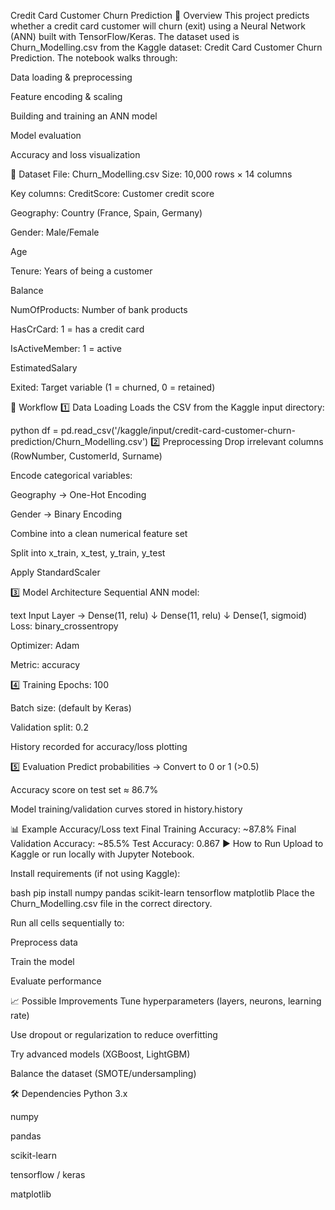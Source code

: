 Credit Card Customer Churn Prediction
📌 Overview
This project predicts whether a credit card customer will churn (exit) using a Neural Network (ANN) built with TensorFlow/Keras.
The dataset used is Churn_Modelling.csv from the Kaggle dataset: Credit Card Customer Churn Prediction.
The notebook walks through:

Data loading & preprocessing

Feature encoding & scaling

Building and training an ANN model

Model evaluation

Accuracy and loss visualization

📂 Dataset
File: Churn_Modelling.csv
Size: 10,000 rows × 14 columns

Key columns:
CreditScore: Customer credit score

Geography: Country (France, Spain, Germany)

Gender: Male/Female

Age

Tenure: Years of being a customer

Balance

NumOfProducts: Number of bank products

HasCrCard: 1 = has a credit card

IsActiveMember: 1 = active

EstimatedSalary

Exited: Target variable (1 = churned, 0 = retained)

🔄 Workflow
1️⃣ Data Loading
Loads the CSV from the Kaggle input directory:

python
df = pd.read_csv('/kaggle/input/credit-card-customer-churn-prediction/Churn_Modelling.csv')
2️⃣ Preprocessing
Drop irrelevant columns (RowNumber, CustomerId, Surname)

Encode categorical variables:

Geography → One-Hot Encoding

Gender → Binary Encoding

Combine into a clean numerical feature set

Split into x_train, x_test, y_train, y_test

Apply StandardScaler

3️⃣ Model Architecture
Sequential ANN model:

text
Input Layer → Dense(11, relu)
               ↓
            Dense(11, relu)
               ↓
            Dense(1, sigmoid)
Loss: binary_crossentropy

Optimizer: Adam

Metric: accuracy

4️⃣ Training
Epochs: 100

Batch size: (default by Keras)

Validation split: 0.2

History recorded for accuracy/loss plotting

5️⃣ Evaluation
Predict probabilities → Convert to 0 or 1 (>0.5)

Accuracy score on test set ≈ 86.7%

Model training/validation curves stored in history.history

📊 Example Accuracy/Loss
text
Final Training Accuracy: ~87.8%
Final Validation Accuracy: ~85.5%
Test Accuracy: 0.867
▶️ How to Run
Upload to Kaggle or run locally with Jupyter Notebook.

Install requirements (if not using Kaggle):

bash
pip install numpy pandas scikit-learn tensorflow matplotlib
Place the Churn_Modelling.csv file in the correct directory.

Run all cells sequentially to:

Preprocess data

Train the model

Evaluate performance

📈 Possible Improvements
Tune hyperparameters (layers, neurons, learning rate)

Use dropout or regularization to reduce overfitting

Try advanced models (XGBoost, LightGBM)

Balance the dataset (SMOTE/undersampling)

🛠 Dependencies
Python 3.x

numpy

pandas

scikit-learn

tensorflow / keras

matplotlib

